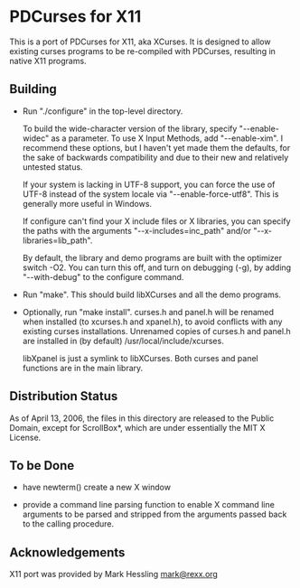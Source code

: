 PDCurses for X11
================

This is a port of PDCurses for X11, aka XCurses.  It is designed to 
allow existing curses programs to be re-compiled with PDCurses, 
resulting in native X11 programs.


Building
--------

- Run "./configure" in the top-level directory.

  To build the wide-character version of the library, specify
  "--enable-widec" as a parameter. To use X Input Methods, add
  "--enable-xim". I recommend these options, but I haven't yet made
  them the defaults, for the sake of backwards compatibility and due to
  their new and relatively untested status.

  If your system is lacking in UTF-8 support, you can force the use of
  UTF-8 instead of the system locale via "--enable-force-utf8". This is
  generally more useful in Windows.

  If configure can't find your X include files or X libraries, you can
  specify the paths with the arguments "--x-includes=inc_path" and/or
  "--x-libraries=lib_path".

  By default, the library and demo programs are built with the optimizer
  switch -O2. You can turn this off, and turn on debugging (-g), by
  adding "--with-debug" to the configure command.

- Run "make". This should build libXCurses and all the demo programs.

- Optionally, run "make install". curses.h and panel.h will be renamed
  when installed (to xcurses.h and xpanel.h), to avoid conflicts with
  any existing curses installations. Unrenamed copies of curses.h and
  panel.h are installed in (by default) /usr/local/include/xcurses.

  libXpanel is just a symlink to libXCurses. Both curses and panel
  functions are in the main library.


Distribution Status
-------------------

As of April 13, 2006, the files in this directory are released to the 
Public Domain, except for ScrollBox*, which are under essentially the 
MIT X License.


To be Done
----------

- have newterm() create a new X window

- provide a command line parsing function to enable X command line
  arguments to be parsed and stripped from the arguments passed back
  to the calling procedure.


Acknowledgements
----------------

X11 port was provided by Mark Hessling <mark@rexx.org>
